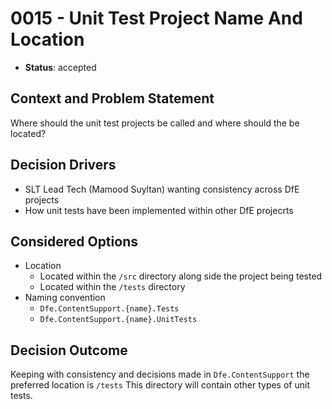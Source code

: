 # 0015 - Unit Test Project Name And Location

* **Status**: accepted

## Context and Problem Statement
Where should the unit test projects be called and where should the be located?

## Decision Drivers
* SLT Lead Tech (Mamood Suyltan) wanting consistency across DfE projects
* How unit tests have been implemented within other DfE projecrts

## Considered Options
* Location
  * Located within the `/src` directory along side the project being tested 
  * Located within the `/tests` directory 
* Naming convention
  * `Dfe.ContentSupport.{name}.Tests`
  * `Dfe.ContentSupport.{name}.UnitTests`

## Decision Outcome

Keeping with consistency and decisions made in `Dfe.ContentSupport` the preferred location is `/tests` This directory will contain other types of unit tests.